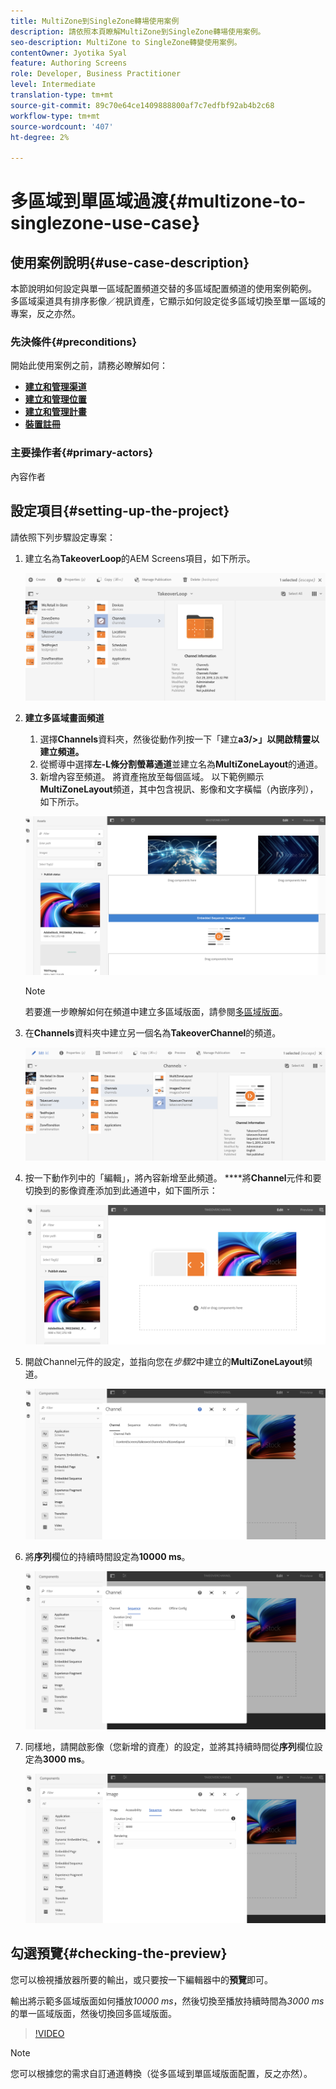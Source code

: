 ```yaml
---
title: MultiZone到SingleZone轉場使用案例
description: 請依照本頁瞭解MultiZone到SingleZone轉場使用案例。
seo-description: MultiZone to SingleZone轉變使用案例。
contentOwner: Jyotika Syal
feature: Authoring Screens
role: Developer, Business Practitioner
level: Intermediate
translation-type: tm+mt
source-git-commit: 89c70e64ce1409888800af7c7edfbf92ab4b2c68
workflow-type: tm+mt
source-wordcount: '407'
ht-degree: 2%

---
```



# 多區域到單區域過渡{#multizone-to-singlezone-use-case}


## 使用案例說明{#use-case-description}

本節說明如何設定與單一區域配置頻道交替的多區域配置頻道的使用案例範例。 多區域渠道具有排序影像／視訊資產，它顯示如何設定從多區域切換至單一區域的專案，反之亦然。

### 先決條件{#preconditions}

開始此使用案例之前，請務必瞭解如何：

* **[建立和管理渠道](managing-channels.md)**
* **[建立和管理位置](managing-locations.md)**
* **[建立和管理計畫](managing-schedules.md)**
* **[裝置註冊](device-registration.md)**

### 主要操作者{#primary-actors}

內容作者

## 設定項目{#setting-up-the-project}

請依照下列步驟設定專案：

1. 建立名為&#x200B;**TakeoverLoop**&#x200B;的AEM Screens項目，如下所示。

   ![資產](assets/mz-to-sz1.png)


1. **建立多區域畫面頻道**

   1. 選擇&#x200B;**Channels**&#x200B;資料夾，然後從動作列按一下「建立&#x200B;**a3/>」以開啟精靈以建立頻道。**
   1. 從嚮導中選擇&#x200B;**左-L條分割螢幕通道**&#x200B;並建立名為&#x200B;**MultiZoneLayout**&#x200B;的通道。
   1. 新增內容至頻道。 將資產拖放至每個區域。 以下範例顯示&#x200B;**MultiZoneLayout**&#x200B;頻道，其中包含視訊、影像和文字橫幅（內嵌序列），如下所示。

   ![資產](assets/mz-to-sz2.png)

   >[!NOTE]
   >
   >若要進一步瞭解如何在頻道中建立多區域版面，請參閱[多區域版面](multi-zone-layout-aem-screens.md)。


1. 在&#x200B;**Channels**&#x200B;資料夾中建立另一個名為&#x200B;**TakeoverChannel**&#x200B;的頻道。

   ![資產](assets/mz-to-sz3.png)

1. 按一下動作列中的「編輯」，將內容新增至此頻道。 ****&#x200B;將&#x200B;**Channel**&#x200B;元件和要切換到的影像資產添加到此通道中，如下圖所示：

   ![資產](assets/mz-to-sz4.png)

1. 開啟Channel元件的設定，並指向您在&#x200B;*步驟2*&#x200B;中建立的&#x200B;**MultiZoneLayout**&#x200B;頻道。

   ![資產](assets/mz-to-sz5.png)

1. 將&#x200B;**序列**&#x200B;欄位的持續時間設定為&#x200B;**10000 ms**。

   ![資產](assets/mz-to-sz6.png)

1. 同樣地，請開啟影像（您新增的資產）的設定，並將其持續時間從&#x200B;**序列**&#x200B;欄位設定為&#x200B;**3000 ms**。

   ![資產](assets/mz-to-sz7.png)

## 勾選預覽{#checking-the-preview}

您可以檢視播放器所要的輸出，或只要按一下編輯器中的&#x200B;**預覽**&#x200B;即可。

輸出將示範多區域版面如何播放&#x200B;*10000 ms*，然後切換至播放持續時間為&#x200B;*3000 ms*&#x200B;的單一區域版面，然後切換回多區域版面。

>[!VIDEO](https://video.tv.adobe.com/v/30366)

>[!NOTE]
>
>您可以根據您的需求自訂通道轉換（從多區域到單區域版面配置，反之亦然）。